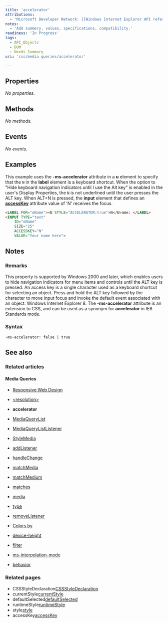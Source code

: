 ```yaml
---
title: 'accelerator'
attributions:
  - 'Microsoft Developer Network: [[Windows Internet Explorer API reference](http://msdn.microsoft.com/en-us/library/ie/hh828809%28v=vs.85%29.aspx) Article]'
notes:
  - 'Add summery, values, specifications, compatibility.'
readiness: 'In Progress'
tags:
  - API_Objects
  - DOM
  - Needs_Summary
uri: 'css/media queries/accelerator'

---
```

## Properties

*No properties.*

## Methods

*No methods.*

## Events

*No events.*

## Examples

This example uses the **-ms-accelerator** attribute in a **u** element to specify that the `N` in the **label** element is a keyboard shortcut. When the option to "Hide keyboard navigation indicators until I use the Alt key" is enabled in the user's Display Properties, the `N` is not underlined until the user presses the ALT key. When ALT+N is pressed, the **input** element that defines an [**accessKey**](/html/attributes/accessKey) attribute value of 'N' receives the focus.

``` html
<LABEL FOR="oName"><U STYLE="ACCELERATOR:true">N</U>ame: </LABEL>
<INPUT TYPE="text"
    ID="oName"
    SIZE="25"
    ACCESSKEY="N"
    VALUE="Your name here">
```

## Notes

### Remarks

This property is supported by Windows 2000 and later, which enables users to hide navigation indicators for menu items and controls until the ALT key is pressed. An access key is a single character used as a keyboard shortcut for selecting an object. Press and hold the ALT key followed by the character to move input focus and invoke the default event associated with an object. Windows Internet Explorer 8. The **-ms-accelerator** attribute is an extension to CSS, and can be used as a synonym for **accelerator** in IE8 Standards mode.

### Syntax

`-ms-accelerator: false | true`

## See also

### Related articles

#### Media Queries

-   [Responsive Web Design](/concepts/mobile_web/responsive_design)

-   [\<resolution\>](/css/data_types/resolution)

-   **accelerator**

-   [MediaQueryList](/css/media_queries/apis/MediaQueryList)

-   [MediaQueryListListener](/css/media_queries/apis/MediaQueryListListener)

-   [StyleMedia](/css/media_queries/apis/StyleMedia)

-   [addListener](/css/media_queries/apis/addListener)

-   [handleChange](/css/media_queries/apis/handleChange)

-   [matchMedia](/css/media_queries/apis/matchMedia)

-   [matchMedium](/css/media_queries/apis/matchMedium)

-   [matches](/css/media_queries/apis/matches)

-   [media](/css/media_queries/apis/media)

-   [type](/css/media_queries/apis/properties/type)

-   [removeListener](/css/media_queries/apis/removeListener)

-   [Colors by](/css/media_queries/colors_by)

-   [device-height](/css/media_queries/device-height)

-   [filter](/css/media_queries/filter)

-   [ms-interpolation-mode](/css/media_queries/ms-interpolation-mode)

-   [behavior](/css/properties/behavior)

### Related pages

-   CSSStyleDeclaration[CSSStyleDeclaration](/css/cssom/CSSStyleDeclaration/CSSStyleDeclaration)
-   currentStyle[currentStyle](/css/cssom/currentStyle)
-   defaultSelected[defaultSelected](/dom/HTMLOptionElement/defaultSelected)
-   runtimeStyle[runtimeStyle](/css/cssom/runtimeStyle)
-   style[style](/css/cssom/style)
-   accessKey[accessKey](/html/attributes/accessKey)
